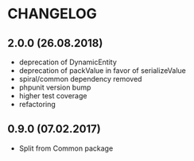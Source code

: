 CHANGELOG
======================

2.0.0 (26.08.2018)
-----
- deprecation of DynamicEntity
- deprecation of packValue in favor of serializeValue
- spiral/common dependency removed
- phpunit version bump
- higher test coverage
- refactoring

0.9.0 (07.02.2017)
-----
* Split from Common package 
